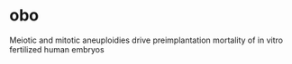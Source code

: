 # obo
Meiotic and mitotic aneuploidies drive preimplantation mortality of in vitro fertilized human embryos
